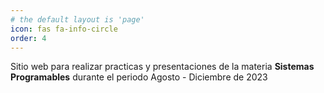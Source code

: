 ```yaml
---
# the default layout is 'page'
icon: fas fa-info-circle
order: 4
---
```


Sitio web para realizar practicas y presentaciones de la materia **Sistemas Programables** durante el periodo Agosto - Diciembre de 2023
